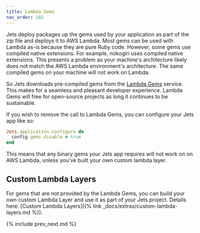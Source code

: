 ```yaml
---
title: Lambda Gems
nav_order: 102
---
```


Jets deploy packages up the gems used by your application as part of the zip file and deploys it to AWS Lambda.  Most gems can be used with Lambda as-is because they are pure Ruby code. However, some gems use compiled native extensions. For example, nokogiri uses compiled native extensions. This presents a problem as your machine's architecture likely does not match the AWS Lambda environment's architecture.  The same compiled gems on your machine will not work on Lambda.

So Jets downloads pre-compiled gems from the [Lambda Gems](https://www.lambdagems.com) service. This makes for a seamless and pleasant developer experience. Lambda Gems will free for open-source projects as long it continues to be sustainable.

If you wish to remove the call to Lambda Gems, you can configure your Jets app like so:

```ruby
Jets.application.configure do
  config.gems.disable = true
end
```

This means that any binary gems your Jets app requires will not work on on AWS Lambda, unless you've built your own custom lambda layer.

## Custom Lambda Layers

For gems that are not provided by the Lambda Gems, you can build your own custom Lambda Layer and use it as part of your Jets project. Details here: [Custom Lambda Layers]({% link _docs/extras/custom-lambda-layers.md %}).

{% include prev_next.md %}
